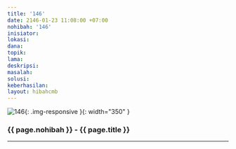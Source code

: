 ```yaml
---
title: '146'
date: 2146-01-23 11:08:00 +07:00
nohibah: '146'
inisiator:
lokasi:
dana:
topik:
lama:
deskripsi:
masalah:
solusi:
keberhasilan:
layout: hibahcmb
---
```


![146](/static/img/hibahcmb/146.png){: .img-responsive }{: width="350" }

### {{ page.nohibah }} - {{ page.title }}

---
